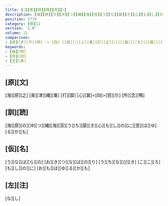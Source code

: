 ```yaml
---
title: [（][寄][物][陳][思][）]
description: [海][原][の][沖][つ][縄][海][苔][う][ち][靡][き][心][も][し][の][に][思][ほ][ゆ][る][か][も]
position: 2779
category: [巻]11
version: '1.0'
volume: 11
comparison:
- [原][字][不][明] -> [四] [[西][（][上][書][訂][正][）]][[嘉]][[文]][[類]][[紀]]
keywords:
- [植][物]
- [序][詞]
- [恋][情]
---
```


## [原][文]

[海][原][之] [奥][津][縄][乗] [打][靡] [心][裳]<[四]>[怒][尓] [所][念][鴨]

## [訓][読]

[海][原][の][沖][つ][縄][海][苔][う][ち][靡][き][心][も][し][の][に][思][ほ][ゆ][る][か][も]

## [仮][名]

[う][な][は][ら][の] [お][き][つ][な][は][の][り] [う][ち][な][び][き] [こ][こ][ろ][も][し][の][に] [お][も][ほ][ゆ][る][か][も]

## [左][注]

[な][し]
